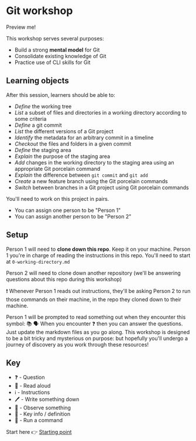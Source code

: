 # Git workshop

Preview me!

This workshop serves several purposes:

- Build a strong **mental model** for Git
- Consolidate existing knowledge of Git
- Practice use of CLI skills for Git


## Learning objects

After this session, learners should be able to:


- *Define* the working tree
- *List* a subset of files and directories in a working directory according to some criteria
- *Define* a git commit
- *List* the different versions of a Git project
- *Identify* the metadata for an arbitrary commit in a timeline
- *Checkout* the files and folders in a given commit
- *Define* the staging area
- *Explain* the purpose of the staging area 
- *Add* changes in the working directory to the staging area using an appropriate Git porcelain command
- *Explain* the difference between `git commit` and `git add`
- *Create* a new feature branch using the Git porcelain commands
- *Switch* between branches in a Git project using Git porcelain commands 

You'll need to work on this project in pairs.

- You can assign one person to be "Person 1"
- You can assign another person to be "Person 2"

## Setup

Person 1 will need to **clone down this repo**. Keep it on your machine. Person 1 you're in charge of reading the instructions in this repo. You'll need to start at `0-working-directory.md`

Person 2 will need to clone down another repository (we'll be answering questions about this repo during this workshop)

❗ Whenever Person 1 reads out instructions, they'll be asking Person 2 to run those commands on their machine, in the repo they cloned down to their machine.

Person 1 will be prompted to read something out when they encounter this symbol: 📚 🗣️
When you encounter ❓ then you can answer the questions. Just update the markdown files as you go along.
This workshop is designed to be a bit tricky and mysterious on purpose: but hopefully you'll undergo a journey of discovery as you work through these resources!


## Key

- ❓ - Question
- 📖 - Read aloud
- ℹ️ - Instructions
- 🖊️ - Write something down
- 👀 - Observe something
- 🔑 - Key info / definition
- 🏃 - Run a command






Start here 👉 [Starting point](./0-working-directory.md)